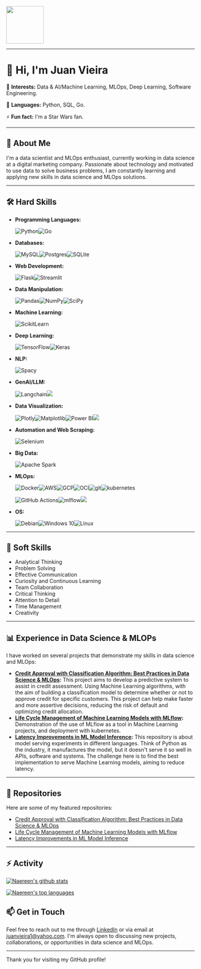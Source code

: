 <img src="https://github.com/user-attachments/assets/1de8f486-8417-4593-aa7d-c90b9e2601ca" width="100" height="100" />

---

# 👋 Hi, I'm Juan Vieira

👀 **Interests:** Data & AI/Machine Learning, MLOps, Deep Learning, Software Engineering.

🌱 **Languages:** Python, SQL, Go.

⚡ **Fun fact:** I'm a Star Wars fan.

---

## 💼 About Me

I'm a data scientist and MLOps enthusiast, currently working in data science at a digital marketing company. Passionate about technology and motivated to use data to solve business problems, I am constantly learning and applying new skills in data science and MLOps solutions.

---

## 🛠 Hard Skills

- **Programming Languages:**

  ![Python](https://img.shields.io/badge/Python-3776AB.svg?style=for-the-badge&logo=Python&logoColor=white)![Go](https://img.shields.io/badge/Go-00ADD8.svg?style=for-the-badge&logo=Go&logoColor=white)
  
- **Databases:**

  ![MySQL](https://img.shields.io/badge/mysql-4479A1.svg?style=for-the-badge&logo=mysql&logoColor=white)![Postgres](https://img.shields.io/badge/postgres-%23316192.svg?style=for-the-badge&logo=postgresql&logoColor=white)![SQLite](https://img.shields.io/badge/sqlite-%2307405e.svg?style=for-the-badge&logo=sqlite&logoColor=white)
  
- **Web Development:**

  ![Flask](https://img.shields.io/badge/flask-%23000.svg?style=for-the-badge&logo=flask&logoColor=white)![Streamlit](https://img.shields.io/badge/Streamlit-FF4B4B?style=for-the-badge&logo=Streamlit&logoColor=white)
  
- **Data Manipulation:**

  ![Pandas](https://img.shields.io/badge/Pandas-2C2D72?style=for-the-badge&logo=pandas&logoColor=white)![NumPy](https://img.shields.io/badge/Numpy-777BB4?style=for-the-badge&logo=numpy&logoColor=white)![SciPy](https://img.shields.io/badge/SciPy-8CAAE6.svg?style=for-the-badge&logo=SciPy&logoColor=white)
  
- **Machine Learning:**

  ![ScikitLearn](https://img.shields.io/badge/scikit_learn-F7931E?style=for-the-badge&logo=scikit-learn&logoColor=white)

- **Deep Learning:**

  ![TensorFlow](https://img.shields.io/badge/TensorFlow-FF6F00.svg?style=for-the-badge&logo=TensorFlow&logoColor=white)![Keras](https://img.shields.io/badge/Keras-D00000.svg?style=for-the-badge&logo=Keras&logoColor=white)

- **NLP:**

  ![Spacy](https://img.shields.io/badge/spaCy-09A3D5.svg?style=for-the-badge&logo=spaCy&logoColor=white)
  
- **GenAI/LLM:**

  ![Langchain](https://img.shields.io/badge/langchain-1C3C3C?style=for-the-badge&logo=langchain&logoColor=white)![](https://img.shields.io/badge/OpenAI-412991.svg?style=for-the-badge&logo=OpenAI&logoColor=white)
  
- **Data Visualization:**

  ![Plotly](https://img.shields.io/badge/Plotly-239120?style=for-the-badge&logo=plotly&logoColor=white)![Matplotlib](https://img.shields.io/badge/Matplotlib-%23ffffff.svg?style=for-the-badge&logo=Matplotlib&logoColor=black)![Power BI](https://img.shields.io/badge/PowerBI-F2C811?style=for-the-badge&logo=Power%20BI&logoColor=white)![](https://img.shields.io/badge/Looker-4285F4.svg?style=for-the-badge&logo=Looker&logoColor=white)
  
- **Automation and Web Scraping:**

  ![Selenium](https://img.shields.io/badge/-selenium-%43B02A?style=for-the-badge&logo=selenium&logoColor=white)
  
- **Big Data:**

  ![Apache Spark](https://img.shields.io/badge/Apache%20Spark-FDEE21?style=flat-square&logo=apachespark&logoColor=black)
  
- **MLOps:**

  ![Docker](https://img.shields.io/badge/docker-%230db7ed.svg?style=for-the-badge&logo=docker&logoColor=white)![AWS](https://img.shields.io/badge/AWS-%23FF9900.svg?style=for-the-badge&logo=amazon-aws&logoColor=white)![GCP](https://img.shields.io/badge/Google_Cloud-4285F4?style=for-the-badge&logo=google-cloud&logoColor=white)![OCI](https://img.shields.io/badge/Oracle-F80000?style=for-the-badge&logo=oracle&logoColor=black)![git]( https://img.shields.io/badge/GIT-E44C30?style=for-the-badge&logo=git&logoColor=white)![kubernetes](https://img.shields.io/badge/Kubernetes-326CE5.svg?style=for-the-badge&logo=Kubernetes&logoColor=white)

  ![GitHub Actions](https://img.shields.io/badge/github%20actions-%232671E5.svg?style=for-the-badge&logo=githubactions&logoColor=white)![mlflow](https://img.shields.io/badge/MLflow-0194E2.svg?style=for-the-badge&logo=MLflow&logoColor=white)![](https://img.shields.io/badge/YAML-CB171E.svg?style=for-the-badge&logo=YAML&logoColor=white)

- **OS:**

  <img alt="Debian" src="https://img.shields.io/badge/Debian-D70A53?style=for-the-badge&logo=debian&logoColor=white" /><img alt="Windows 10" src="https://img.shields.io/badge/Windows-0078D6?style=for-the-badge&logo=windows&logoColor=white" /><img alt="Linux" src="https://img.shields.io/badge/Linux-FCC624?style=for-the-badge&logo=linux&logoColor=black">


---

## 🌟 Soft Skills

- Analytical Thinking
- Problem Solving
- Effective Communication
- Curiosity and Continuous Learning
- Team Collaboration
- Critical Thinking
- Attention to Detail
- Time Management
- Creativity

---

## 📊 Experience in Data Science & MLOPs

I have worked on several projects that demonstrate my skills in data science and MLOps:
- **[Credit Approval with Classification Algorithm: Best Practices in Data Science & MLOps](https://github.com/ju4nv1e1r4/credit-approval):** This project aims to develop a predictive system to assist in credit assessment. Using Machine Learning algorithms, with the aim of building a classification model to determine whether or not to approve credit for specific customers. This project can help make faster and more assertive decisions, reducing the risk of default and optimizing credit allocation.
- **[Life Cycle Management of Machine Learning Models with MLflow](https://github.com/ju4nv1e1r4/mlflow-2024):** Demonstration of the use of MLflow as a tool in Machine Learning projects, and deployment with kubernetes.
- **[Latency Improvements in ML Model Inference](https://github.com/ju4nv1e1r4/inference-speed-test):** This repository is about model serving experiments in different languages. Think of Python as the industry, it manufactures the model, but it doesn't serve it so well in APIs, software and systems. The challenge here is to find the best implementation to serve Machine Learning models, aiming to reduce latency.

---

## 📂 Repositories

Here are some of my featured repositories:

- [Credit Approval with Classification Algorithm: Best Practices in Data Science & MLOps](https://github.com/ju4nv1e1r4/credit-approval)
- [Life Cycle Management of Machine Learning Models with MLflow](https://github.com/ju4nv1e1r4/mlflow-2024)
- [Latency Improvements in ML Model Inference](https://github.com/ju4nv1e1r4/inference-speed-test)

---

## ⚡ Activity

[![Naereen's github stats](https://github-readme-stats.vercel.app/api?username=ju4nv1e1r4&theme=blue-green)](https://github.com/ju4nv1e1r4/github-readme-stats)

[![Naereen's top languages](https://github-readme-stats.vercel.app/api/top-langs/?username=ju4nv1e1r4&theme=blue-green)](https://github.com/ju4nv1e1r4/github-readme-stats)



## 📫 Get in Touch

Feel free to reach out to me through [LinkedIn](https://www.linkedin.com/in/juanvieira85/) or via email at juanvieira1@yahoo.com. I'm always open to discussing new projects, collaborations, or opportunities in data science and MLOps.

---

Thank you for visiting my GitHub profile!

<!---
ju4nv1e1r4/ju4nv1e1r4 is a ✨ special ✨ repository because its `README.md` (this file) appears on your GitHub profile.
You can click the Preview link to take a look at your changes.
--->
